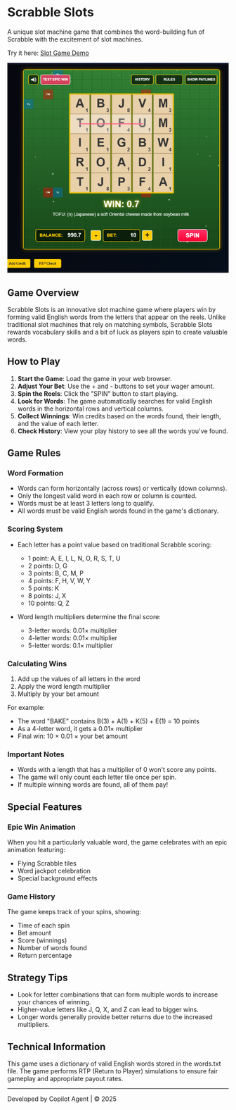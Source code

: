 # Scrabble Slots

A unique slot machine game that combines the word-building fun of Scrabble with the excitement of slot machines.

Try it here: [Slot Game Demo](https://words.compsmart.co.uk)

![Scrabble Slots Screenshot](screenshot.png)

## Game Overview

Scrabble Slots is an innovative slot machine game where players win by forming valid English words from the letters that appear on the reels. Unlike traditional slot machines that rely on matching symbols, Scrabble Slots rewards vocabulary skills and a bit of luck as players spin to create valuable words.

## How to Play

1. **Start the Game**: Load the game in your web browser.
2. **Adjust Your Bet**: Use the + and - buttons to set your wager amount.
3. **Spin the Reels**: Click the "SPIN" button to start playing.
4. **Look for Words**: The game automatically searches for valid English words in the horizontal rows and vertical columns.
5. **Collect Winnings**: Win credits based on the words found, their length, and the value of each letter.
6. **Check History**: View your play history to see all the words you've found.

## Game Rules

### Word Formation

- Words can form horizontally (across rows) or vertically (down columns).
- Only the longest valid word in each row or column is counted.
- Words must be at least 3 letters long to qualify.
- All words must be valid English words found in the game's dictionary.

### Scoring System

- Each letter has a point value based on traditional Scrabble scoring:
  - 1 point: A, E, I, L, N, O, R, S, T, U
  - 2 points: D, G
  - 3 points: B, C, M, P
  - 4 points: F, H, V, W, Y
  - 5 points: K
  - 8 points: J, X
  - 10 points: Q, Z

- Word length multipliers determine the final score:
  - 3-letter words: 0.01× multiplier
  - 4-letter words: 0.01× multiplier
  - 5-letter words: 0.1× multiplier

### Calculating Wins

1. Add up the values of all letters in the word
2. Apply the word length multiplier
3. Multiply by your bet amount

For example:
- The word "BAKE" contains B(3) + A(1) + K(5) + E(1) = 10 points
- As a 4-letter word, it gets a 0.01× multiplier
- Final win: 10 × 0.01 × your bet amount

### Important Notes

- Words with a length that has a multiplier of 0 won't score any points.
- The game will only count each letter tile once per spin.
- If multiple winning words are found, all of them pay!

## Special Features

### Epic Win Animation

When you hit a particularly valuable word, the game celebrates with an epic animation featuring:
- Flying Scrabble tiles
- Word jackpot celebration
- Special background effects

### Game History

The game keeps track of your spins, showing:
- Time of each spin
- Bet amount
- Score (winnings)
- Number of words found
- Return percentage

## Strategy Tips

- Look for letter combinations that can form multiple words to increase your chances of winning.
- Higher-value letters like J, Q, X, and Z can lead to bigger wins.
- Longer words generally provide better returns due to the increased multipliers.

## Technical Information

This game uses a dictionary of valid English words stored in the words.txt file. The game performs RTP (Return to Player) simulations to ensure fair gameplay and appropriate payout rates.

---

Developed by Copilot Agent | © 2025
